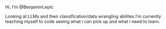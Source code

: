 Hi, I’m @BenjaminLepic

Looking at LLMs and their classification/data wrangling abilites
I’m currently teaching myself to code seeing what i can pick up and what i need to learn.

<!---
BenjaminLepic/BenjaminLepic is a ✨ special ✨ repository because its `README.md` (this file) appears on your GitHub profile.
You can click the Preview link to take a look at your changes.
--->
